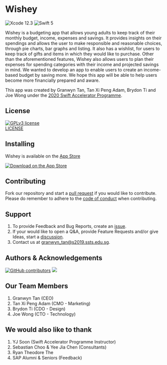 # Wishey
![Xcode 12.3](http://img.shields.io/badge/Xcode-12.3-blue.svg?style=flat-square) ![Swift 5](http://img.shields.io/badge/Swift-5-orange.svg?style=flat-square)
<br>

Wishey is a budgeting app that allows young adults to keep track of their monthly budget, income, expenses and savings. It provides insights on their spendings and allows the user to make responsible and reasonable choices, through pie charts, bar graphs and listing. It also has a wishlist, for users to keep track of gifts and items in which they would like to purchase. Other than the aforementioned features, Wishey also allows users to plan their expenses for spending categories with their income and projected savings in mind. We wanted to develop an app to enable users to create an income-based budget by saving more. We hope this app will be able to help users become more financially prepared and aware.

This app was created by Granwyn Tan, Tan Xi Peng Adam, Brydon Ti and Joe Wong under the [2020 Swift Accelerator Programme](https://www.swiftinsg.org/). 

## License
[![GPLv3 license](https://img.shields.io/badge/License-GPLv3-blue.svg?style=flat-square)](LICENSE)
<br>
[LICENSE](LICENSE)

## Installing
Wishey is available on the [App Store](https://tk.sg/sis20-wishey)
<br>

[![Download on the App Store](https://upload.wikimedia.org/wikipedia/commons/3/3c/Download_on_the_App_Store_Badge.svg)](https://tk.sg/sis20-wishey)

## Contributing
Fork our repository and start a [pull request](https://github.com/swiftaccelerator2020/Wishey/pulls) if you would like to contribute.
<br>
Please do remember to adhere to the [code of conduct](CODE_OF_CONDUCT) when contributing.

## Support
1. To provide Feedback and Bug Reports, create an [issue](https://github.com/swiftaccelerator2020/Wishey/issues).
2. If your would like to open a Q&A, provide Feature Requests and/or give Ideas, start a [discussion](https://github.com/swiftaccelerator2020/Wishey/issues).
3. Contact us at [granwyn_tan@s2019.ssts.edu.sg](granwyn_tan@s2019.ssts.edu.sg).

## Authors & Acknowledgements
[![GitHub contributors](https://img.shields.io/github/contributors/swiftaccelerator2020/Wishey?style=flat-square)](https://github.com/swiftaccelerator2020/Wishey/graphs/contributors)
<a href="https://github.com/swiftaccelerator2020/Wishey/graphs/contributors">
  <img src="https://contributors-img.web.app/image?repo=swiftaccelerator2020/Wishey" />
</a>

## Our Team Members
1. Granwyn Tan (CEO)
2. Tan Xi Peng Adam (CMO - Marketing)
3. Brydon Ti (CDO - Design)
4. Joe Wong (CTO - Technology)

## We would also like to thank
1. YJ Soon (Swift Accelerator Programme Instructor)
2. Sebastian Choo & Yee Jia Chen (Consultants)
3. Ryan Theodore The
4. SAP Alumni & Seniors (Feedback)
